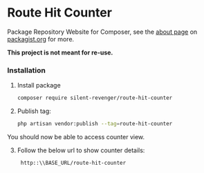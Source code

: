 # Route Hit Counter

Package Repository Website for Composer, see the
[about page](https://packagist.org/about) on
[packagist.org](https://packagist.org/) for more.

**This project is not meant for re-use.**


### Installation

1. Install package
   ```bash
   composer require silent-revenger/route-hit-counter
   ```
2. Publish tag:
   ```bash
   php artisan vendor:publish --tag=route-hit-counter
   ```
You should now be able to access counter view.

3. Follow the below url to show counter details:
   ```bash
    http::\\BASE_URL/route-hit-counter
   ```


